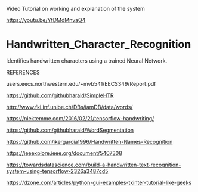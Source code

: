 Video Tutorial on working and explanation of the system


https://youtu.be/YfDMdMnvaQ4



# Handwritten_Character_Recognition
Identifies handwritten characters using a trained Neural Network.


REFERENCES

users.eecs.northwestern.edu/~mvb541/EECS349/Report.pdf

https://github.com/githubharald/SimpleHTR

http://www.fki.inf.unibe.ch/DBs/iamDB/data/words/

https://niektemme.com/2016/02/21/tensorflow-handwriting/

https://github.com/githubharald/WordSegmentation

https://github.com/ikergarcia1996/Handwritten-Names-Recognition

https://ieeexplore.ieee.org/document/5407308

https://towardsdatascience.com/build-a-handwritten-text-recognition-system-using-tensorflow-2326a3487cd5

https://dzone.com/articles/python-gui-examples-tkinter-tutorial-like-geeks

